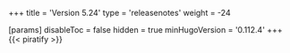 +++
title = 'Version 5.24'
type = 'releasenotes'
weight = -24

[params]
  disableToc = false
  hidden = true
  minHugoVersion = '0.112.4'
+++
{{< piratify >}}
